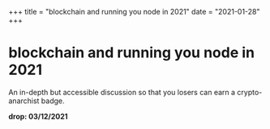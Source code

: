 +++
title = "blockchain and running you node in 2021"
date = "2021-01-28"
+++



# blockchain and running you node in 2021

An in-depth but accessible discussion so that you losers can earn a crypto-anarchist badge.

**drop: 03/12/2021**